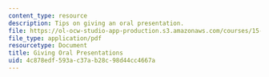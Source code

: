 ```yaml
---
content_type: resource
description: Tips on giving an oral presentation.
file: https://ol-ocw-studio-app-production.s3.amazonaws.com/courses/15-289-communication-skills-for-academics-spring-2002/4c878edf593ac37ab28c98d44cc4667a_289presentation.pdf
file_type: application/pdf
resourcetype: Document
title: Giving Oral Presentations
uid: 4c878edf-593a-c37a-b28c-98d44cc4667a
---
```

